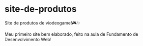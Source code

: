 # site-de-produtos
Site de produtos de viodeogame!🎮✨

Meu primeiro site bem elaborado, feito na aula de Fundamento de Desenvolvimento Web!


